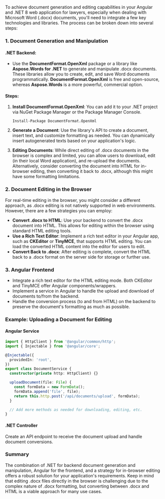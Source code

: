 To achieve document generation and editing capabilities in your Angular and .NET 8 web application for lawyers, especially when dealing with Microsoft Word (.docx) documents, you'll need to integrate a few key technologies and libraries. The process can be broken down into several steps:

### 1. Document Generation and Manipulation

#### .NET Backend:
- Use the **DocumentFormat.OpenXml** package or a library like **Aspose.Words for .NET** to generate and manipulate .docx documents. These libraries allow you to create, edit, and save Word documents programmatically. **DocumentFormat.OpenXml** is free and open-source, whereas **Aspose.Words** is a more powerful, commercial option.

#### Steps:
1. **Install DocumentFormat.OpenXml**: You can add it to your .NET project via NuGet Package Manager or the Package Manager Console.
   ```shell
   Install-Package DocumentFormat.OpenXml
   ```
2. **Generate a Document**: Use the library's API to create a document, insert text, and customize formatting as needed. You can dynamically insert autogenerated texts based on your application's logic.

3. **Editing Documents**: While direct editing of .docx documents in the browser is complex and limited, you can allow users to download, edit (in their local Word application), and re-upload the documents. Alternatively, consider converting the document into HTML for in-browser editing, then converting it back to .docx, although this might have some formatting limitations.

### 2. Document Editing in the Browser

For real-time editing in the browser, you might consider a different approach, as .docx editing is not natively supported in web environments. However, there are a few strategies you can employ:

- **Convert .docx to HTML**: Use your backend to convert the .docx document into HTML. This allows for editing within the browser using standard HTML editing tools.
- **Use a Rich Text Editor**: Implement a rich text editor in your Angular app, such as **CKEditor** or **TinyMCE**, that supports HTML editing. You can load the converted HTML content into the editor for users to edit.
- **Convert Back to .docx**: After editing is complete, convert the HTML back to a .docx format on the server side for storage or further use.

### 3. Angular Frontend

- Integrate a rich text editor for the HTML editing mode. Both CKEditor and TinyMCE offer Angular components/wrappers.
- Implement a service in Angular to handle the upload and download of documents to/from the backend.
- Handle the conversion process (to and from HTML) on the backend to preserve the document's formatting as much as possible.

### Example: Uploading a Document for Editing

#### Angular Service
```typescript
import { HttpClient } from '@angular/common/http';
import { Injectable } from '@angular/core';

@Injectable({
  providedIn: 'root',
})
export class DocumentService {
  constructor(private http: HttpClient) {}

  uploadDocument(file: File) {
    const formData = new FormData();
    formData.append('file', file);
    return this.http.post('/api/documents/upload', formData);
  }

  // Add more methods as needed for downloading, editing, etc.
}
```

#### .NET Controller
Create an API endpoint to receive the document upload and handle document conversions.

### Summary

The combination of .NET for backend document generation and manipulation, Angular for the frontend, and a strategy for in-browser editing offers a robust solution for your application's requirements. Keep in mind that editing .docx files directly in the browser is challenging due to the complex nature of .docx formatting, but converting between .docx and HTML is a viable approach for many use cases.
